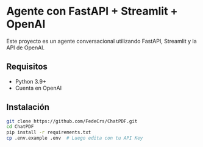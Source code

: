 # Agente con FastAPI + Streamlit + OpenAI

Este proyecto es un agente conversacional utilizando FastAPI, Streamlit y la API de OpenAI.

## Requisitos

- Python 3.9+
- Cuenta en OpenAI

## Instalación

```bash
git clone https://github.com/FedeCrs/ChatPDF.git
cd ChatPDF
pip install -r requirements.txt
cp .env.example .env  # Luego edita con tu API Key
